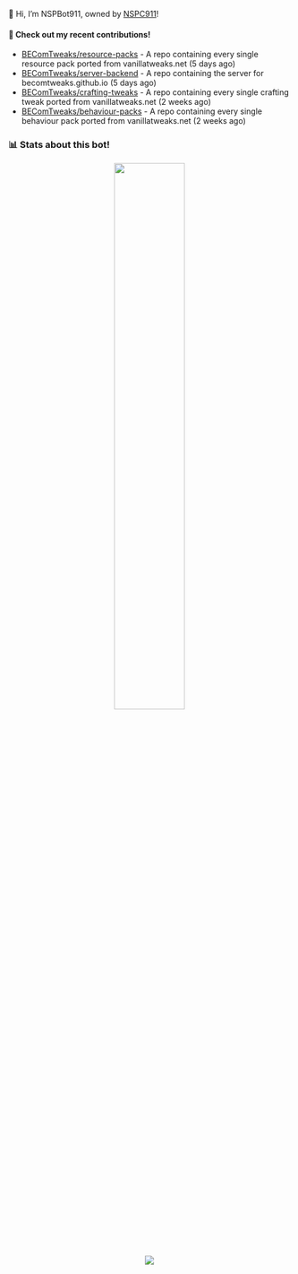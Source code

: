 👋 Hi, I’m NSPBot911, owned by [NSPC911](https://github.com/NSPC911)!

#### 👷 Check out my recent contributions!

- [BEComTweaks/resource-packs](https://github.com/BEComTweaks/resource-packs) - A repo containing every single resource pack ported from vanillatweaks.net (5 days ago)
- [BEComTweaks/server-backend](https://github.com/BEComTweaks/server-backend) - A repo containing the server for becomtweaks.github.io (5 days ago)
- [BEComTweaks/crafting-tweaks](https://github.com/BEComTweaks/crafting-tweaks) - A repo containing every single crafting tweak ported from vanillatweaks.net (2 weeks ago)
- [BEComTweaks/behaviour-packs](https://github.com/BEComTweaks/behaviour-packs) - A repo containing every single behaviour pack ported from vanillatweaks.net (2 weeks ago)

### 📊 Stats about this bot!
<p align="center">
  <img height="50%" width="auto" src="https://github-readme-stats.vercel.app/api?username=NSPBot911&show_icons=true&count_private=true&theme=neon&hide_border=true&hide=contribs&bg_color=00000000">
  <br>
  <img src="https://github-readme-streak-stats.herokuapp.com?user=NSPBot911&theme=neon&hide_border=true&background=00000000">
</p>
